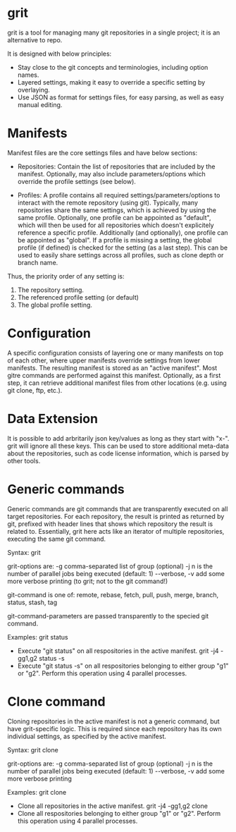 # grit
grit is a tool for managing many git repositories in a single project; it is an alternative to repo.

It is designed with below principles:
* Stay close to the git concepts and terminologies, including option names.
* Layered settings, making it easy to override a specific setting by overlaying.
* Use JSON as format for settings files, for easy parsing, as well as easy manual editing.

# Manifests
Manifest files are the core settings files and have below sections:
* Repositories: Contain the list of repositories that are included by the manifest. Optionally, may also include parameters/options which override the profile settings (see below).

* Profiles: A profile contains all required settings/parameters/options to interact with the remote repository (using git). Typically, many repositories share the same settings, which is achieved by using the same profile. Optionally, one profile can be appointed as "default", which will then be used for all repositories which doesn't explicitely reference a specific profile.
Additionally (and optionally), one profile can be appointed as "global". If a profile is missing a setting, the global profile (if defined) is checked for the setting (as a last step).
This can be used to easily share settings across all profiles, such as clone depth or branch name.

Thus, the priority order of any setting is:
1. The repository setting.
2. The referenced profile setting (or default)
3. The global profile setting.

# Configuration
A specific configuration consists of layering one or many manifests on top of each other, where upper manifests override settings from lower manifests. The resulting manifest is stored as an "active manifest". Most gitre commands are performed against this manifest.
Optionally, as a first step, it can retrieve additional manifest files from other locations (e.g. using git clone, ftp, etc.).

# Data Extension
It is possible to add arbritarily json key/values as long as they start with "x-". grit will ignore all these keys. This can be used to store additional meta-data about the repositories, such as code license information, which is parsed by other tools.

# Generic commands
Generic commands are git commands that are transparently executed on all target repositories. For each repository, the result is printed as returned by git, prefixed with header lines that shows which repository the result is related to.
Essentially, grit here acts like an iterator of multiple repositories, executing the same git command.

Syntax:
grit <grit-options> <git-command> <git-command-parameters>

grit-options are:
 -g<groups>      comma-separated list of group (optional)
 -j<n>           n is the number of parallel jobs being executed (default: 1)
 --verbose, -v   add some more verbose printing (to grit; not to the git command!)

git-command is one of:
remote, rebase, fetch, pull, push, merge, branch, status, stash, tag

git-command-parameters are passed transparently to the specied git command.

Examples:
grit status
- Execute "git status" on all respositories in the active manifest.
grit -j4 -gg1,g2 status -s
- Execute "git status -s" on all respositories belonging to either group "g1" or "g2". Perform this operation using 4 parallel processes.

# Clone command
Cloning repositories in the active manifest is not a generic command, but have grit-specific logic. This is required since each repository has its own individual settings, as specified by the active manifest.

Syntax:
grit <grit-options> clone

grit-options are:
 -g<groups>      comma-separated list of group (optional)
 -j<n>           n is the number of parallel jobs being executed (default: 1)
 --verbose, -v   add some more verbose printing


Examples:
grit clone
- Clone all repositories in the active manifest.
grit -j4 -gg1,g2 clone
- Clone all respositories belonging to either group "g1" or "g2". Perform this operation using 4 parallel processes.

